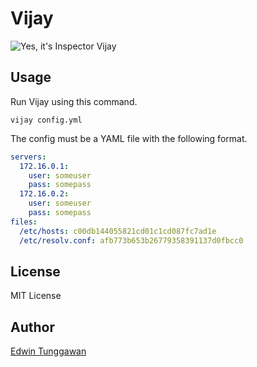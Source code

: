# Vijay

![Yes, it's Inspector Vijay](http://f.tqn.com/y/bollywood/1/S/M/-/-/-/Inspector-Vijay-Khanna-in-Zanjeer.jpg)

## Usage

Run Vijay using this command.

```
vijay config.yml
```

The config must be a YAML file with the following format.

```yml
servers:
  172.16.0.1:
    user: someuser
    pass: somepass
  172.16.0.2:
    user: someuser
    pass: somepass
files:
  /etc/hosts: c00db144055821cd01c1cd087fc7ad1e
  /etc/resolv.conf: afb773b653b26779358391137d0fbcc0
```

## License

MIT License

## Author

[Edwin Tunggawan](http://github.com/sdsdkkk)
